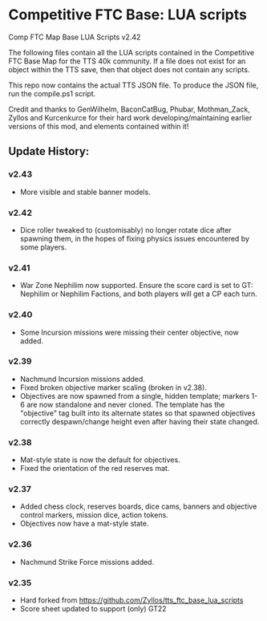 # Competitive FTC Base: LUA scripts
Comp FTC Map Base LUA Scripts v2.42

The following files contain all the LUA scripts contained in the Competitive FTC Base Map for the TTS 40k community. If a file does not exist for an object within the TTS save, then that object does not contain any scripts.

This repo now contains the actual TTS JSON file. To produce the JSON file, run the compile.ps1 script.

Credit and thanks to GenWilhelm, BaconCatBug, Phubar, Mothman_Zack, Zyllos and Kurcenkurce for their hard work developing/maintaining earlier versions of this mod, and elements contained within it!

## Update History:

### v2.43

* More visible and stable banner models.

### v2.42

* Dice roller tweaked to (customisably) no longer rotate dice after spawning them, in the hopes of fixing physics issues encountered by some players.

### v2.41

* War Zone Nephilim now supported. Ensure the score card is set to GT: Nephilim or Nephilim Factions, and both players will get a CP each turn.

### v2.40

* Some Incursion missions were missing their center objective, now added.

### v2.39

* Nachmund Incursion missions added.
* Fixed broken objective marker scaling (broken in v2.38).
* Objectives are now spawned from a single, hidden template; markers 1-6 are now standalone and never cloned. The template has the "objective" tag built into its alternate states so that spawned objectives correctly despawn/change height even after having their state changed.

### v2.38

* Mat-style state is now the default for objectives.
* Fixed the orientation of the red reserves mat.

### v2.37

* Added chess clock, reserves boards, dice cams, banners and objective control markers, mission dice, action tokens.
* Objectives now have a mat-style state.

### v2.36

* Nachmund Strike Force missions added.

### v2.35

* Hard forked from https://github.com/Zyllos/tts_ftc_base_lua_scripts
* Score sheet updated to support (only) GT22
